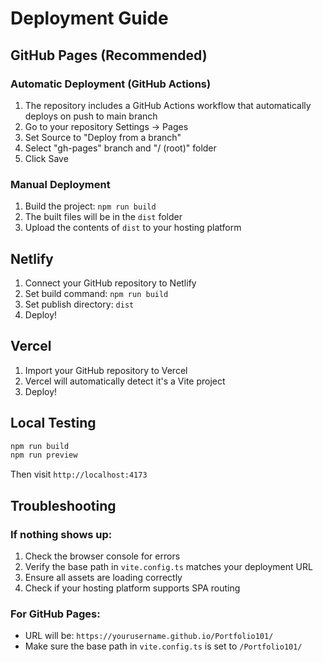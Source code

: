 # Deployment Guide

## GitHub Pages (Recommended)

### Automatic Deployment (GitHub Actions)
1. The repository includes a GitHub Actions workflow that automatically deploys on push to main branch
2. Go to your repository Settings → Pages
3. Set Source to "Deploy from a branch"
4. Select "gh-pages" branch and "/ (root)" folder
5. Click Save

### Manual Deployment
1. Build the project: `npm run build`
2. The built files will be in the `dist` folder
3. Upload the contents of `dist` to your hosting platform

## Netlify

1. Connect your GitHub repository to Netlify
2. Set build command: `npm run build`
3. Set publish directory: `dist`
4. Deploy!

## Vercel

1. Import your GitHub repository to Vercel
2. Vercel will automatically detect it's a Vite project
3. Deploy!

## Local Testing

```bash
npm run build
npm run preview
```

Then visit `http://localhost:4173`

## Troubleshooting

### If nothing shows up:
1. Check the browser console for errors
2. Verify the base path in `vite.config.ts` matches your deployment URL
3. Ensure all assets are loading correctly
4. Check if your hosting platform supports SPA routing

### For GitHub Pages:
- URL will be: `https://yourusername.github.io/Portfolio101/`
- Make sure the base path in `vite.config.ts` is set to `/Portfolio101/` 